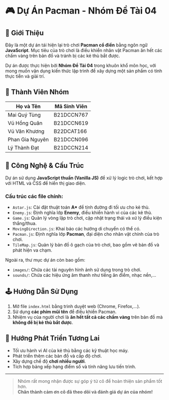 # 🎮 Dự Án Pacman - Nhóm Đề Tài 04

## 📌 Giới Thiệu

Đây là một dự án tái hiện lại trò chơi **Pacman cổ điển** bằng ngôn ngữ **JavaScript**. Mục tiêu của trò chơi là điều khiển nhân vật Pacman ăn hết các chấm vàng trên bản đồ và tránh bị các kẻ thù bắt được.

Dự án được thực hiện bởi **Nhóm Đề Tài 04** trong khuôn khổ môn học, với mong muốn vận dụng kiến thức lập trình để xây dựng một sản phẩm có tính thực tiễn và giải trí.

## 👥 Thành Viên Nhóm

| Họ và Tên        | Mã Sinh Viên    |
|------------------|-----------------|
| Mai Quý Tùng     | B21DCCN767      |
| Vũ Hồng Quân     | B21DCCN619      |
| Vũ Văn Khương    | B22DCAT166      |
| Phan Gia Nguyên  | B21DCCN096      |
| Lý Thành Đạt     | B21DCCN214      |

## 🧠 Công Nghệ & Cấu Trúc

Dự án sử dụng **JavaScript thuần (Vanilla JS)** để xử lý logic trò chơi, kết hợp với HTML và CSS để hiển thị giao diện.

### Cấu trúc các file chính:

- `Astar.js`: Cài đặt thuật toán **A\*** để tính đường đi tối ưu cho kẻ thù.
- `Enemy.js`: Định nghĩa lớp **Enemy**, điều khiển hành vi của các kẻ thù.
- `Game.js`: Quản lý vòng lặp trò chơi, cập nhật trạng thái và xử lý điều kiện thắng/thua.
- `MovingDirection.js`: Khai báo các hướng di chuyển có thể có.
- `Pacman.js`: Định nghĩa lớp **Pacman**, đại diện cho nhân vật chính của trò chơi.
- `TileMap.js`: Quản lý bản đồ ô gạch của trò chơi, bao gồm vẽ bản đồ và phát hiện va chạm.

Ngoài ra, thư mục dự án còn bao gồm:

- `images/`: Chứa các tài nguyên hình ảnh sử dụng trong trò chơi.
- `sounds/`: Chứa các hiệu ứng âm thanh như tiếng ăn điểm, nhạc nền,...

## 🕹️ Hướng Dẫn Sử Dụng

1. Mở file `index.html` bằng trình duyệt web (Chrome, Firefox,...).
2. Sử dụng **các phím mũi tên** để điều khiển Pacman.
3. Nhiệm vụ của người chơi là **ăn hết tất cả các chấm vàng** trên bản đồ mà **không để bị kẻ thù bắt được**.

## 🚀 Hướng Phát Triển Tương Lai

- Tối ưu hành vi AI của kẻ thù bằng các kỹ thuật học máy.
- Phát triển thêm các bản đồ và cấp độ chơi.
- Xây dựng chế độ **chơi nhiều người**.
- Tích hợp bảng xếp hạng điểm số và tính năng lưu tiến trình.

---

> Nhóm rất mong nhận được sự góp ý từ cô để hoàn thiện sản phẩm tốt hơn.  
> **Chân thành cảm ơn cô đã theo dõi và đánh giá dự án của nhóm!**
